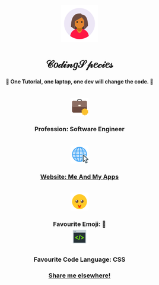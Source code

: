 
<div align=center>

<img src="../avatar/girl3.png" />

<h1> 𝒞𝑜𝒹𝒾𝓃𝑔𝒮𝓅𝑒𝒸𝒾𝑒𝓈 </h1>

<h4>💭 <b> One Tutorial, one laptop, one dev will change the code. 💭 </b> </h4>

<br>

<img src="../assets/job.png">
<h3> Profession: Software Engineer </h3>

<br>

<img src="../assets/website.png">
<a href="https://codingspecies.github.io/MeAndMyApps/"> <h3>Website: Me And My Apps </h3> </a>

<br>

<img src="../assets/emoji.png" />
<h3> Favourite Emoji: 🤩

<br>

<img src="../assets/code.png" />
<h3> Favourite Code Language: CSS </h3>

<a href="https://app-choreography.github.io/HacktoberfestPracticePage/SocialProfiles/CodingSpecies.html"> <h3> Share me elsewhere! </h3> </a>

</div> 
